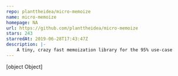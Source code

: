 ```yaml
---
repo: planttheidea/micro-memoize
name: micro-memoize
homepage: NA
url: https://github.com/planttheidea/micro-memoize
stars: 243
starredAt: 2019-06-28T17:43:47Z
description: |-
    A tiny, crazy fast memoization library for the 95% use-case
---
```


[object Object]
